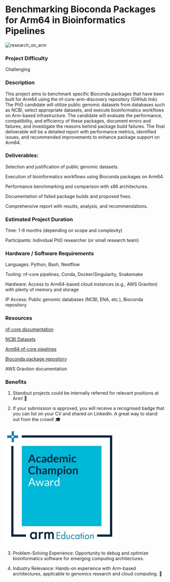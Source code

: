 # Benchmarking Bioconda Packages for Arm64 in Bioinformatics Pipelines

![research_on_arm](../../../images/Research_on_arm_banner.png)

### Project Difficulty

Challenging

### Description

This project aims to benchmark specific Bioconda packages that have been built for Arm64 using the nf-core-arm-discovery repository (GitHub link). The PhD candidate will utilize public genomic datasets from databases such as NCBI, select appropriate datasets, and execute bioinformatics workflows on Arm-based infrastructure. The candidate will evaluate the performance, compatibility, and efficiency of these packages, document errors and failures, and investigate the reasons behind package build failures. The final deliverable will be a detailed report with performance metrics, identified issues, and recommended improvements to enhance package support on Arm64.

### Deliverables:

Selection and justification of public genomic datasets.

Execution of bioinformatics workflows using Bioconda packages on Arm64.

Performance benchmarking and comparison with x86 architectures.

Documentation of failed package builds and proposed fixes.

Comprehensive report with results, analysis, and recommendations.

### Estimated Project Duration

Time: 1-6 months (depending on scope and complexity)

Participants: Individual PhD researcher (or small research team)

### Hardware / Software Requirements

Languages: Python, Bash, Nextflow

Tooling: nf-core pipelines, Conda, Docker/Singularity, Snakemake

Hardware: Access to Arm64-based cloud instances (e.g., AWS Graviton) with plenty of memory and storage

IP Access: Public genomic databases (NCBI, ENA, etc.), Bioconda repository

### Resources

[nf-core documentation](https://nf-co.re/docs/)

[NCBI Datasets](https://www.ncbi.nlm.nih.gov/datasets/)

[Arm64 nf-core pipelines](https://github.com/ewels/nf-core-arm-discovery/tree/main)

[Bioconda package repository](https://bioconda.github.io/)

AWS Graviton documentation


### Benefits

1. Standout projects could be internally referred for relevant positions at Arm! :page_with_curl:

2. If your submission is approved, you will receive a recognised badge that you can list on your CV and shared on LinkedIn. A great way to stand out from the crowd! :mortar_board:

![academic_badge](../../images/ACA_badge.jpg)

3. Problem-Solving Experience: Opportunity to debug and optimize bioinformatics software for emerging computing architectures.

4. Industry Relevance: Hands-on experience with Arm-based architectures, applicable to genomics research and cloud computing.  :tada:




